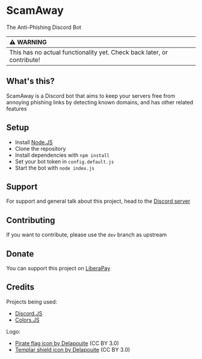 # ScamAway
The Anti-Phishing Discord Bot

| :warning: WARNING          |
|:---------------------------|
| This has no actual functionality yet. Check back later, or contribute! |

## What's this?
ScamAway is a Discord bot that aims to keep your servers free from annoying phishing links by detecting known domains, and has other related features

## Setup
- Install [Node.JS](https://nodejs.org)
- Clone the repository
- Install dependencies with ``npm install``
- Set your bot token in ``config.default.js``
- Start the bot with ``node index.js``

## Support
For support and general talk about this project, head to the [Discord server](https://discord.xenorio.xyz)

## Contributing
If you want to contribute, please use the ``dev`` branch as upstream

## Donate
You can support this project on [LiberaPay](https://liberapay.com/Xenorio)

## Credits
Projects being used:
- [Discord.JS](https://github.com/discordjs/discord.js)
- [Colors.JS](https://github.com/Marak/colors.js)

Logo:
- [Pirate flag icon by Delapouite](https://game-icons.net/1x1/delapouite/pirate-flag.html) (CC BY 3.0)
- [Templar shield icon by Delapouite](https://game-icons.net/1x1/delapouite/templar-shield.html) (CC BY 3.0)
